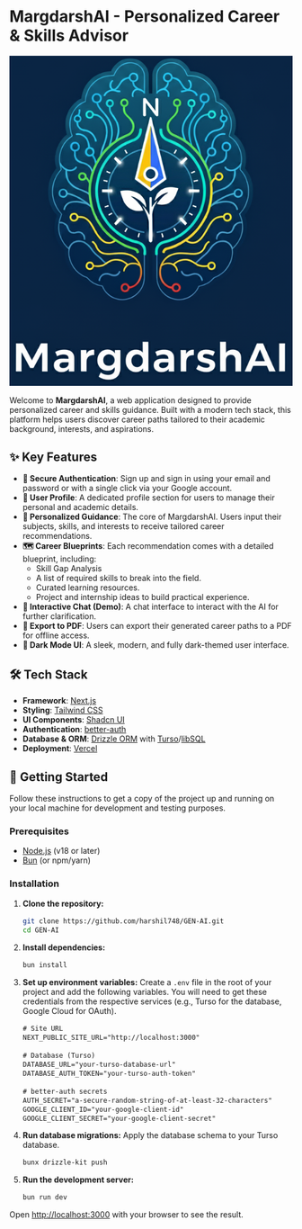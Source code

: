 # MargdarshAI - Personalized Career & Skills Advisor

![MargdarshAI Logo](./public/logo.png)


Welcome to **MargdarshAI**, a web application designed to provide personalized career and skills guidance. Built with a modern tech stack, this platform helps users discover career paths tailored to their academic background, interests, and aspirations.

## ✨ Key Features

- **🔐 Secure Authentication**: Sign up and sign in using your email and password or with a single click via your Google account.
- **👤 User Profile**: A dedicated profile section for users to manage their personal and academic details.
- **🚀 Personalized Guidance**: The core of MargdarshAI. Users input their subjects, skills, and interests to receive tailored career recommendations.
- **🗺️ Career Blueprints**: Each recommendation comes with a detailed blueprint, including:
  - Skill Gap Analysis
  - A list of required skills to break into the field.
  - Curated learning resources.
  - Project and internship ideas to build practical experience.
- **🤖 Interactive Chat (Demo)**: A chat interface to interact with the AI for further clarification.
- **📄 Export to PDF**: Users can export their generated career paths to a PDF for offline access.
- **🎨 Dark Mode UI**: A sleek, modern, and fully dark-themed user interface.

## 🛠️ Tech Stack

- **Framework**: [Next.js](https://nextjs.org/)
- **Styling**: [Tailwind CSS](https://tailwindcss.com/)
- **UI Components**: [Shadcn UI](https://ui.shadcn.com/)
- **Authentication**: [better-auth](https://better-auth.dev/)
- **Database & ORM**: [Drizzle ORM](https://orm.drizzle.team/) with [Turso](https://turso.tech/)/[libSQL](https://github.com/tursodatabase/libsql)
- **Deployment**: [Vercel](https://vercel.com/)

## 🚀 Getting Started

Follow these instructions to get a copy of the project up and running on your local machine for development and testing purposes.

### Prerequisites

- [Node.js](https://nodejs.org/en) (v18 or later)
- [Bun](https://bun.sh/) (or npm/yarn)

### Installation

1.  **Clone the repository:**

    ```bash
    git clone https://github.com/harshil748/GEN-AI.git
    cd GEN-AI
    ```

2.  **Install dependencies:**

    ```bash
    bun install
    ```

3.  **Set up environment variables:**
    Create a `.env` file in the root of your project and add the following variables. You will need to get these credentials from the respective services (e.g., Turso for the database, Google Cloud for OAuth).

    ```env
    # Site URL
    NEXT_PUBLIC_SITE_URL="http://localhost:3000"

    # Database (Turso)
    DATABASE_URL="your-turso-database-url"
    DATABASE_AUTH_TOKEN="your-turso-auth-token"

    # better-auth secrets
    AUTH_SECRET="a-secure-random-string-of-at-least-32-characters"
    GOOGLE_CLIENT_ID="your-google-client-id"
    GOOGLE_CLIENT_SECRET="your-google-client-secret"
    ```

4.  **Run database migrations:**
    Apply the database schema to your Turso database.

    ```bash
    bunx drizzle-kit push
    ```

5.  **Run the development server:**
    ```bash
    bun run dev
    ```

Open [http://localhost:3000](http://localhost:3000) with your browser to see the result.
